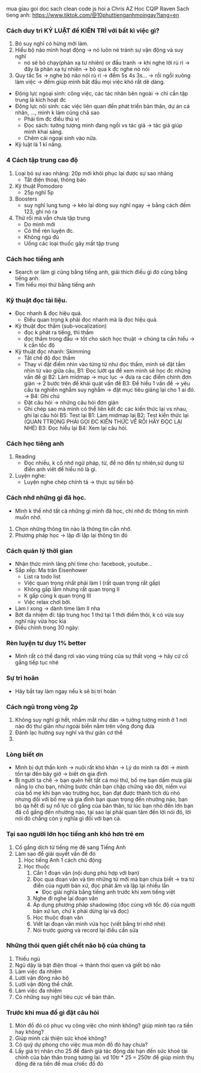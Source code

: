 mua giau goi
doc sach clean code js
hoi a Chris AZ
Hoc CQIP Raven
Sach tieng anh: https://www.tiktok.com/@10phuttienganhmoingay?lang=en
### Cách duy trì KỶ LUẬT để KIÊN TRÌ với bất kì việc gì?
1. Bỏ suy nghĩ có hừng mới làm.
2. Hiểu bộ não mình hoạt động -> nó luôn né tránh sự vận động và suy nghĩ
    - nó sẽ bỏ chạy(phản xạ tư nhiên) or đấu tranh -> khi nghe lời rù rì -> đây là phản xạ tự nhiên -> bỏ qua k đc nghe nó nói
3. Quy tắc 5s -> nghe bộ não nói rù rì -> đếm 5s 4s 3s... -> rồi ngồi xuông làm việc -> đếm giúp mình bắt đầu mọi việc khó rất dê dàng.
- Động lực ngoại sinh: công việc, các tác nhân bên ngoài -> chỉ cần tập trung là kích hoạt đc
- Động lực nôi sinh: các việc liên quan đến phát triển bản thân, dự án cá nhân, ..., mình k làm cũng chả sao 
    - Phải tìm đc điều thú vị
    - Đọc sách: tưởng tượng mình đang ngồi vs tác giả -> tác giả giúp mình khai sáng.
    - Chêm cái ngoại sinh vào nữa.
- Kỹ luật là 1 kĩ năng.

### 4 Cách tập trung cao độ
1. Loại bỏ sự xao nhảng: 20p mới khôi phục lại được sự sao nhãng
    - Tắt điện thoại, thông báo
2. Kỹ thuật Pomodoro
    - 25p nghĩ 5p
3. Boosters
    - suy nghĩ lung tung -> kéo lại dòng suy nghĩ ngay -> bằng cách đếm 123, ghi nó ra
4. Thử rồi mà vẫn chưa tập trung
    - Do mình mới
    - Có thể rèn luyện đc.
    - Không ngủ đủ
    - Uống các loại thuốc gây mất tập trung

### Cách hoc tiếng anh
- Search or làm gì cũng bằng tiếng anh, giải thích điều gì đó cũng bằng tiếng anh.
- Tìm hiểu mọi thứ bằng tiếng anh

### Kỹ thuật đọc tài liệu.
- Đọc nhanh & đọc hiệu quả. 
    - Điều quan trọng k phải đọc nhanh mà là đọc hiệu quả. 
- Kỹ thuật đọc thầm (sub-vocalization)
    - đọc k phát ra tiếng, thì thầm
    - đọc thầm trong đầu
    -> tốt cho sách học thuật -> chúng ta cần hiểu -> k cần tốc độ
- Kỹ thuật đọc nhanh: Skimming
    - Tắt chế độ đọc thầm
    - Thay vì đặt điểm nhìn vào từng từ như đọc thầm, mình sẽ đặt tầm nhìn từ vào giữa câu, 
B1: Đọc lướt qa để xem mình sẽ học đc những vấn đề gì
B2: Làm midmap -> mục lục -> đưa ra các điểm chính đơn giản 
-> 2 bước trên để khái quát vấn đề
B3: Để hiểu 1 vấn đề -> yêu cầu ta nghiền nghẫm suy nghẫm
    -> đặt mục tiêu giảng lại cho 1 ai đó.
    -> 
B4: Ghi chú
    - Đặt câu hỏi -> những câu hỏi đơn giản
    - Ghi chép sao mà mình có thể liên kết đc các kiến thức lại vs nhau, ghi lại câu hỏi
B5: Test lại
    B1: Làm midmap lại
    B2: Test kiến thức lại (QUAN TTRỌNG PHẢI GỌI ĐC KIẾN THỨC VỀ RỒI HÃY ĐỌC LẠI NHÉ)
    B3: Đọc hiểu lại
    B4: Xem lại câu hỏi.

### Cách học tiêng anh
1. Reading
    - Đọc nhiều, k cố nhớ ngữ pháp, từ, để nó đến tự nhiên,sử dụng từ điển anh viêt để hiểu nó là gì.
2. Luyện nghe:
    - Luyện nghe chép chính tả -> thực sự tiến bộ

### Cách nhớ những gì đã học.
- Mình k thể nhớ tất cả những gì mình đã học, chỉ nhớ đc thông tin mình muốn nhớ.
1. Chọn những thông tin nào là thông tin cần nhớ.
2. Phương pháp học -> lặp đi lặp lại thông tin đó

### Cách quản lý thời gian
- Nhận thức mình lãng phí time cho: facebook, youtube...
- Sắp xếp: Ma trân Eisenhower
    - List ra todo list
    - Việc quan trọng nhất phải làm I (rất quan trọng rất gấp)
    - Không gấp lắm nhưng rất quan trọng II
    - K gấp cũng k quan trọng III
    - Việc relax chơi bời.
- Làm I xong -> dành time làm II nha
- Bớt đa nhiệm đi: tập trung học 1 thứ tại 1 thời điểm thôi, k có vừa suy nghĩ này vừa học kia
- Điều chỉnh trong 30 ngày: 

### Rèn luyện tư duy 1% better
- Minh rất có thể đang rơi vào vùng trũng của sự thất vọng -> hãy cứ cố gắng tiếp tục nhé

### Sự trì hoãn
- Hãy bắt tay làm ngay nếu k sẽ bị trì hoãn

### Cách ngủ trong vòng 2p
1. Không suy nghĩ gì hết, nhắm mắt như dãn -> tưởng tượng mình ở 1 nơi nào đó thư giản như ngoài biển nằm trên võng đong đưa
2. Đánh lạc hướng suy nghĩ và thư giản cơ thể
3. 

### Lòng biết ơn
- Minh bị dựt thần kinh -> nuôi rất khó khăn
-> Lý do mình ra đời -> mình tồn tại đến bây giờ -> biết ơn gia đình
- Bị người ta chê -> bạn quên hết tất cả mọi thứ, bố mẹ bạn dầm mưa giải nắng lo cho bạn, những bước chân bạn chập chững vào đời, niềm vui của bố mẹ khi bạn vào trường học, bạn đạt được thành tích dù nhỏ nhưng đối với bố mẹ và gia đình bạn quan trọng đến nhường nào, bạn bỏ qa hết đi sự nổ lực cố gắng của bản thân, từ lúc bạn nhỏ đến lớn bạn đã cố gắng đến nhường nào, tại sao lại phải quan tâm đến lời nói đó, lời nói đó chẳng còn ý nghĩa gì đối với bạn cả.

### Tại sao người lớn học tiếng anh khó hơn trẻ em
1. Cố gắng dịch từ tiếng mẹ đẻ sang Tiếng Anh
2. Làm sao để giải quyết vấn đề đó
    1. Học tiếng Anh 1 cách chủ động
    2. Học thuộc
        1. Cần 1 đoạn văn (nội dung phù hợp với bạn)
        2. Đọc qua đoạn văn và tìm những từ mới mà bạn chưa biết -> tra từ điển của người bản xứ, đọc phát âm và lập lại nhiều lần
            - Đọc giải nghĩa bằng tiếng anh trước khi xem tiếng việt
        3. Nghe đi nghe lại đoạn văn
        4. Áp dụng phương pháp shadowing (đọc cùng với tốc độ của người bản xứ lun, chứ k phải dừng lại và đọc)
        5. Học thuộc đoạn văn
        6. Viết lại đoạn văn mình vừa học (viết bằng trí nhớ nhé)
        7. Nói trước gương và record lại điều cần sửa

### Những thói quen giết chết não bộ của chúng ta
1. Thiếu ngủ
2. Ngủ dậy là bật điện thoại -> thành thói quen và giết bộ não
3. Làm việc đa nhiệm
4. Lười vận động não bộ
5. Lười vận động thể chất.
6. Làm việc đa nhiệm
7. Có những suy nghĩ tiêu cực về bản thân.

### Trước khi mua đồ gì đặt câu hỏi
1. Món đồ đó có phục vụ công việc cho mình không? giúp mình tạo ra tiền hay không?
2. Giúp mình cải thiện sức khoẻ không?
3. Có quỹ dự phong cho việc mua món đồ đó hay chưa?
4. Lấy giá trị nhân cho 25 để đánh giá tác động dài hạn đến sức khoẻ tài chính của bản thân trong tương lai. vd 10tr * 25 = 250tr để giúp mình thụ động đẻ ra tiền để mua chiếc đồ đó
